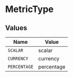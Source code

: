 # MetricType


## Values

| Name         | Value        |
| ------------ | ------------ |
| `SCALAR`     | scalar       |
| `CURRENCY`   | currency     |
| `PERCENTAGE` | percentage   |